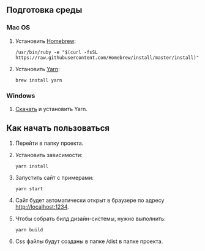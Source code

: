 ## Подготовка среды

### Mac OS

1. Установить [Homebrew](https://brew.sh):
    ```shell
    /usr/bin/ruby -e "$(curl -fsSL https://raw.githubusercontent.com/Homebrew/install/master/install)"
    ```

2. Установить [Yarn](https://yarnpkg.com/lang/en/):
    ```shell
    brew install yarn
    ```

### Windows

1. [Скачать](https://yarnpkg.com/lang/en/docs/install/#windows-stable) и установить Yarn.

## Как начать пользоваться

1. Перейти в папку проекта.

2. Установить зависимости:
    ```shell
    yarn install
    ```

3. Запустить сайт c примерами:
    ```shell
    yarn start
    ```

4. Сайт будет автоматически открыт в браузере по адресу [http://localhost:1234](http://localhost:1234).

5. Чтобы собрать билд дизайн-системы, нужно выполнить:
    ```shell
    yarn build
    ```

6. Css файлы будут созданы в папке /dist в папке проекта.
